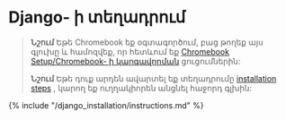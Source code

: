 # Django- ի տեղադրում

> **Նշում** Եթե Chromebook եք օգտագործում, բաց թողեք այս գլուխը և համոզվեք, որ հետևում եք [Chromebook Setup/Chromebook- ի կարգավորման](../chromebook_setup/README.md) ցուցումներին:
> 
> **Նշում** Եթե դուք արդեն ավարտել եք տեղադրումը [installation steps](../installation/README.md) , կարող եք ուղղակիորեն անցնել հաջորդ գլխին:

{% include "/django_installation/instructions.md" %}